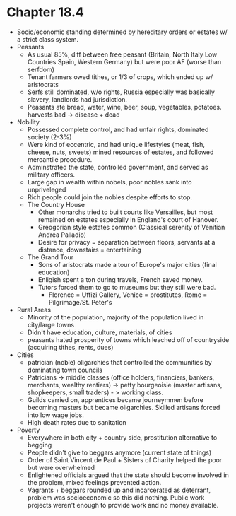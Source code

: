 # Chapter 18.4 
- Socio/economic standing determined by hereditary orders or estates w/ a strict class system.
- Peasants
    - As usual 85%, diff between free peasant (Britain, North Italy Low Countries Spain, Western Germany) but were poor AF (worse than serfdom)
    - Tenant farmers owed tithes, or 1/3 of crops, which ended up w/ aristocrats
    - Serfs still dominated, w/o rights, Russia especially was basically slavery, landlords had jurisdiction.
    - Peasants ate bread, water, wine, beer, soup, vegetables, potatoes. harvests bad -> disease + dead
- Nobility
    - Possessed complete control, and had unfair rights, dominated society (2-3%)
    - Were kind of eccentric, and had unique lifestyles (meat, fish, cheese, nuts, sweets) mined resources of estates, and followed mercantile procedure.
    - Adminstrated the state, controlled government, and served as military officers.
    - Large gap in wealth within nobels, poor nobles sank into unpriveleged
    - Rich people could join the nobles despite efforts to stop.
    - The Country House
        - Other monarchs tried to built courts like Versailles, but most remained on estates especially in England's court of Hanover.
        - Greogorian style estates common (Classical serenity of Venitian Andrea Palladio)
        - Desire for privacy = separation between floors, servants at a distance, downstairs = entertaining
    - The Grand Tour
        - Sons of aristocrats made a tour of Europe's major cities (final education)
        - Enligish spent a ton during travels, French saved money.
        - Tutors forced them to go to museums but they still were bad.
            - Florence = Uffizi Gallery, Venice = prostitutes, Rome = Pilgrimage/St. Peter's
- Rural Areas
    - Minority of the population, majority of the population lived in city/large towns
    - Didn't have education, culture, materials, of cities
    - peasants hated prosperity of towns which leached off of countryside (acquiring tithes, rents, dues)
- Cities
    - patrician (noble) oligarchies that controlled the communities by dominating town councils
    - Patricians -> middle classes (office holders, financiers, bankers, merchants, wealthy rentiers) -> petty bourgeoisie (master artisans, shopkeepers, small traders) - > working class.
    - Guilds carried on, apprentices became journeymmen before becoming masters but became oligarchies. Skilled artisans forced into low wage jobs.
    - High death rates due to sanitation
- Poverty
    - Everywhere in both city + country side, prostitution alternative to begging
    - People didn't give to beggars anymore (current state of things)
    - Order of Saint Vincent de Paul + Sisters of Charity helped the poor but were overwhelmed
    - Enlightened officials argued that the state should become involved in the problem, mixed feelings prevented action.
    - Vagrants + beggars rounded up and incarcerated as deterrant, problem was socioeconomic so this did nothing. Public work projects weren't enough to provide work and no money available.

